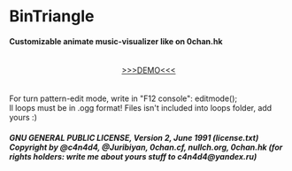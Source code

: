 # BinTriangle
<h4>Customizable animate music-visualizer like on 0chan.hk</h4><br>
<center><a href="//c4n4d4.hol.es/">>>>DEMO<<<</a></center><br><br>
For turn pattern-edit mode, write in "F12 console": editmode();<br>
ll loops must be in .ogg format! Files isn't included into loops folder, add yours :)<br>
<h5>GNU GENERAL PUBLIC LICENSE, Version 2, June 1991 (license.txt)<br>
Copyright by @c4n4d4, @Juribiyan, 0chan.cf, nullch.org, 0chan.hk (for rights holders: write me about yours stuff to c4n4d4@yandex.ru)</h5>
